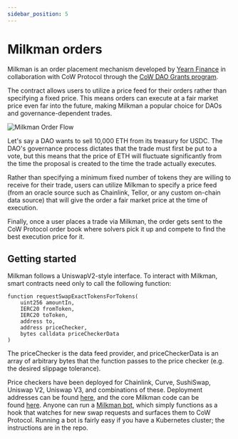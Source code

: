 ```yaml
---
sidebar_position: 5
---
```


# Milkman orders

Milkman is an order placement mechanism developed by [Yearn Finance](https://yearn.fi/) in collaboration with CoW Protocol through the [CoW DAO Grants program](https://grants.cow.fi/). 

The contract allows users to utilize a price feed for their orders rather than specifying a fixed price.
This means orders can execute at a fair market price even far into the future, making Milkman a popular choice for DAOs and governance-dependent trades. 

![Milkman Order Flow](/img/concepts/milkman-order-flow.png)

Let's say a DAO wants to sell 10,000 ETH from its treasury for USDC.
The DAO's governance process dictates that the trade must first be put to a vote, but this means that the price of ETH will fluctuate significantly from the time the proposal is created to the time the trade actually executes.

Rather than specifying a minimum fixed number of tokens they are willing to receive for their trade, users can utilize Milkman to specify a price feed (from an oracle source such as Chainlink, Tellor, or any custom on-chain data source) that will give the order a fair market price at the time of execution. 

Finally, once a user places a trade via Milkman, the order gets sent to the CoW Protocol order book where solvers pick it up and compete to find the best execution price for it. 

## Getting started

Milkman follows a UniswapV2-style interface. To interact with Milkman, smart contracts need only to call the following function:

```solidity
function requestSwapExactTokensForTokens(
	uint256 amountIn,
	IERC20 fromToken,
	IERC20 toToken,
	address to,
	address priceChecker,
	bytes calldata priceCheckerData
)
```

The priceChecker is the data feed provider, and priceCheckerData is an array of arbitrary bytes that the function passes to the price checker (e.g. the desired slippage tolerance).

Price checkers have been deployed for Chainlink, Curve, SushiSwap, Uniswap V2, Uniswap V3, and combinations of these. Deployment addresses can be found [here](https://github.com/cowdao-grants/milkman/blob/main/DEPLOYMENTS.md), and the core Milkman code can be found [here](https://github.com/cowdao-grants/milkman/blob/main/contracts/Milkman.sol). Anyone can run a [Milkman bot](https://github.com/cowprotocol/milkman-bot), which simply functions as a hook that watches for new swap requests and surfaces them to CoW Protocol. Running a bot is fairly easy if you have a Kubernetes cluster; the instructions are in the repo.
